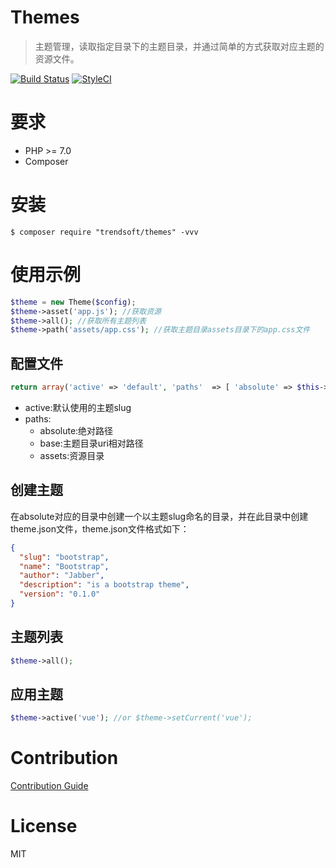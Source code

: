 # Themes

> 主题管理，读取指定目录下的主题目录，并通过简单的方式获取对应主题的资源文件。

[![Build Status](https://travis-ci.org/trendsoft/themes.svg?branch=master)](https://travis-ci.org/trendsoft/themes)
[![StyleCI](https://styleci.io/repos/115180981/shield?branch=master)](https://styleci.io/repos/115180981)

# 要求

- PHP >= 7.0
- Composer

# 安装
```
$ composer require "trendsoft/themes" -vvv
```

# 使用示例
```php
$theme = new Theme($config);
$theme->asset('app.js'); //获取资源
$theme->all(); //获取所有主题列表
$theme->path('assets/app.css'); //获取主题目录assets目录下的app.css文件
```
## 配置文件
```php
return array('active' => 'default', 'paths'  => [ 'absolute' => $this->getAbsolute(), 'base' => 'themes', 'assets' => 'assets' ]);
```

- active:默认使用的主题slug
- paths:
  - absolute:绝对路径
  - base:主题目录uri相对路径
  - assets:资源目录
  
## 创建主题

在absolute对应的目录中创建一个以主题slug命名的目录，并在此目录中创建theme.json文件，theme.json文件格式如下：

```json
{
  "slug": "bootstrap",
  "name": "Bootstrap",
  "author": "Jabber",
  "description": "is a bootstrap theme",
  "version": "0.1.0"
}
```

## 主题列表

```php
$theme->all();
```
## 应用主题

```php
$theme->active('vue'); //or $theme->setCurrent('vue');
```

# Contribution
[Contribution Guide](.github/CONTRIBUTING.md)

# License
MIT
